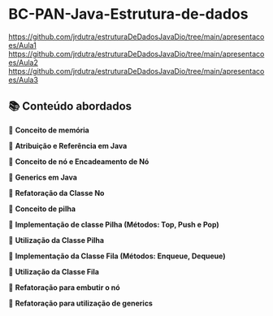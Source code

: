 # BC-PAN-Java-Estrutura-de-dados
https://github.com/jrdutra/estruturaDeDadosJavaDio/tree/main/apresentacoes/Aula1
https://github.com/jrdutra/estruturaDeDadosJavaDio/tree/main/apresentacoes/Aula2
https://github.com/jrdutra/estruturaDeDadosJavaDio/tree/main/apresentacoes/Aula3

<h2> 📚 Conteúdo abordados</h2>

🔸 <strong> Conceito de memória</strong>

🔸 <strong> Atribuição e Referência em Java </strong><br>
	 
🔸 <strong> Conceito de nó e Encadeamento de Nó</strong><br>
	 
🔸 <strong> Generics em Java </strong><br>
	  	
🔸 <strong> Refatoração da Classe No </strong><br>

🔸 <strong> Conceito de pilha </strong><br>

🔸 <strong> Implementação de classe Pilha (Métodos: Top, Push e Pop)</strong><br>

🔸 <strong> Utilização da Classe Pilha </strong><br>

🔸 <strong> Implementação da Classe Fila (Métodos: Enqueue, Dequeue) </strong><br>

🔸 <strong> Utilização da Classe Fila </strong><br>

🔸 <strong> Refatoração para embutir o nó </strong><br>

🔸 <strong> Refatoração para utilização de generics </strong><br>
	 
